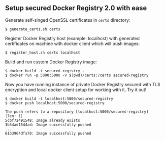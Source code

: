 ## Setup secured Docker Registry 2.0 with ease

Generate self-singed OpenSSL certificates in `certs` directory:

```shell
$ generate_certs.sh certs
```

Register Docker Registry host (example: localhost) with generated certificates on machine with docker client which will push images:

```shell
$ register_host.sh certs localhost
```

Build and run custom Docker Registry image:

```shell
$ docker build -t secured-registry .
$ docker run -p 5000:5000 -v $(pwd)/certs:/certs secured-registry
```

Now you have running instance of private Docker Registry secured with TLS encryption and local docker client setup for working with it. Try it out!

```shell
$ docker build -t localhost:5000/secured-registry 
$ docker push localhost:5000/secured-registry

The push refers to a repository [localhost:5000/secured-registry] (len: 1)
5cbf72491548: Image already exists
3b34ad1544ad: Image successfully pushed
...
61b3964dfa70: Image successfully pushed
```
